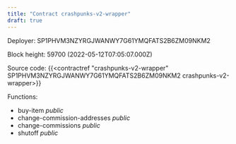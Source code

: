 ```yaml
---
title: "Contract crashpunks-v2-wrapper"
draft: true
---
```

Deployer: SP1PHVM3NZYRGJWANWY7G61YMQFATS2B6ZM09NKM2


 



Block height: 59700 (2022-05-12T07:05:07.000Z)

Source code: {{<contractref "crashpunks-v2-wrapper" SP1PHVM3NZYRGJWANWY7G61YMQFATS2B6ZM09NKM2 crashpunks-v2-wrapper>}}

Functions:

* buy-item _public_
* change-commission-addresses _public_
* change-commissions _public_
* shutoff _public_
